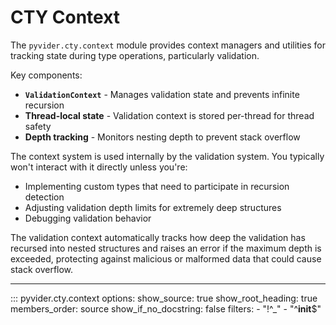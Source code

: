 # CTY Context

The `pyvider.cty.context` module provides context managers and utilities for tracking state during type operations, particularly validation.

Key components:
- **`ValidationContext`** - Manages validation state and prevents infinite recursion
- **Thread-local state** - Validation context is stored per-thread for thread safety
- **Depth tracking** - Monitors nesting depth to prevent stack overflow

The context system is used internally by the validation system. You typically won't interact with it directly unless you're:
- Implementing custom types that need to participate in recursion detection
- Adjusting validation depth limits for extremely deep structures
- Debugging validation behavior

The validation context automatically tracks how deep the validation has recursed into nested structures and raises an error if the maximum depth is exceeded, protecting against malicious or malformed data that could cause stack overflow.

---

::: pyvider.cty.context
    options:
      show_source: true
      show_root_heading: true
      members_order: source
      show_if_no_docstring: false
      filters:
        - "!^_"
        - "^__init__$"
